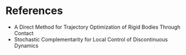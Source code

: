 # References

* A Direct Method for Trajectory Optimization of
Rigid Bodies Through Contact
* Stochastic Complementarity for Local
Control of Discontinuous Dynamics


